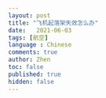 ```yaml
---
layout: post
title: "飞机起落架失效怎么办"
date:   2021-06-03
tags: [航空]
language : Chinese
comments: true
author: Zhen
toc: false
published: true
hidden: false
---
```


<!--stackedit_data:
eyJoaXN0b3J5IjpbMjI3ODYxNTY1XX0=
-->